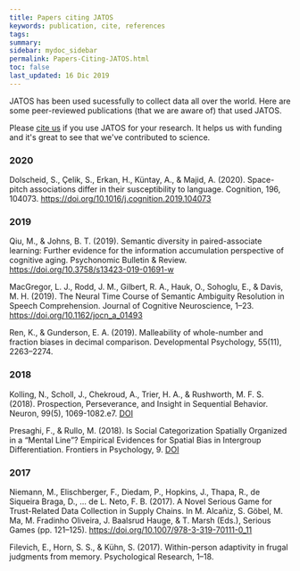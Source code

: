 ```yaml
---
title: Papers citing JATOS
keywords: publication, cite, references
tags: 
summary:
sidebar: mydoc_sidebar
permalink: Papers-Citing-JATOS.html
toc: false
last_updated: 16 Dic 2019
---
```


JATOS has been used sucessfully to collect data all over the world. Here are some peer-reviewed publications (that we are aware of) that used JATOS. 

Please [cite us](http://journals.plos.org/plosone/article?id=10.1371/journal.pone.0130834) if you use JATOS for your research. It helps us with funding and it's great to see that we've contributed to science. 

### 2020

Dolscheid, S., Çelik, S., Erkan, H., Küntay, A., & Majid, A. (2020). Space-pitch associations differ in their susceptibility to language. Cognition, 196, 104073. https://doi.org/10.1016/j.cognition.2019.104073

### 2019

Qiu, M., & Johns, B. T. (2019). Semantic diversity in paired-associate learning: Further evidence for the information accumulation perspective of cognitive aging. Psychonomic Bulletin & Review. https://doi.org/10.3758/s13423-019-01691-w

MacGregor, L. J., Rodd, J. M., Gilbert, R. A., Hauk, O., Sohoglu, E., & Davis, M. H. (2019). The Neural Time Course of Semantic Ambiguity Resolution in Speech Comprehension. Journal of Cognitive Neuroscience, 1–23. https://doi.org/10.1162/jocn_a_01493

Ren, K., & Gunderson, E. A. (2019). Malleability of whole-number and fraction biases in decimal comparison. Developmental Psychology, 55(11), 2263–2274.

### 2018

Kolling, N., Scholl, J., Chekroud, A., Trier, H. A., & Rushworth, M. F. S. (2018). Prospection, Perseverance, and Insight in Sequential Behavior. Neuron, 99(5), 1069-1082.e7. [DOI](https://doi.org/10.1016/j.neuron.2018.08.018)

Presaghi, F., & Rullo, M. (2018). Is Social Categorization Spatially Organized in a “Mental Line”? Empirical Evidences for Spatial Bias in Intergroup Differentiation. Frontiers in Psychology, 9. [DOI](https://doi.org/10.3389/fpsyg.2018.00152)

### 2017 

Niemann, M., Elischberger, F., Diedam, P., Hopkins, J., Thapa, R., de Siqueira Braga, D., … de L. Neto, F. B. (2017). A Novel Serious Game for Trust-Related Data Collection in Supply Chains. In M. Alcañiz, S. Göbel, M. Ma, M. Fradinho Oliveira, J. Baalsrud Hauge, & T. Marsh (Eds.), Serious Games (pp. 121–125). https://doi.org/10.1007/978-3-319-70111-0_11

Filevich, E., Horn, S. S., & Kühn, S. (2017). Within-person adaptivity in frugal judgments from memory. Psychological Research, 1–18.

